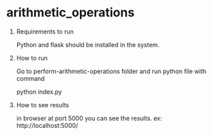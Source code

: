 # arithmetic_operations
1) Requirements to run 

    Python and flask should be installed in the system.

2) How to run
   
   Go to perform-arithmetic-operations folder and run python file with command

   python index.py 

3) How to see results

    in browser at port 5000  you can see the results.
    ex: http://localhost:5000/
